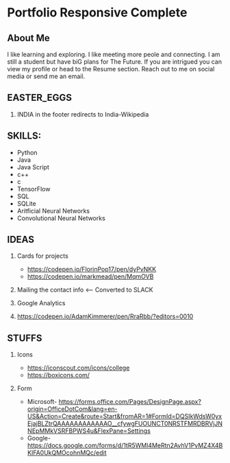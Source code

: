 # Portfolio Responsive Complete

## About Me

I like learning and exploring. I like meeting more peole and connecting. I am still a student but have biG plans for The Future.
If you are intrigued you can view my profile or head to the Resume section.
Reach out to me on social media or send me an email.

## EASTER_EGGS

1. INDIA in the footer redirects to India-Wikipedia

## SKILLS:

- Python
- Java
- Java Script
- c++
- c
- TensorFlow
- SQL
- SQLite
- Aritficial Neural Networks
- Convolutional Neural Networks

## IDEAS
1. Cards for projects
   - https://codepen.io/FlorinPop17/pen/dyPvNKK
   - https://codepen.io/markmead/pen/MqmOVB

2. Mailing the contact info  <-- Converted to SLACK
3. Google Analytics
4. https://codepen.io/AdamKimmerer/pen/RraRbb/?editors=0010

## STUFFS

1. Icons

   - https://iconscout.com/icons/college
   - https://boxicons.com/

2. Form
   - Microsoft- https://forms.office.com/Pages/DesignPage.aspx?origin=OfficeDotCom&lang=en-US&Action=Create&route=Start&fromAR=1#FormId=DQSIkWdsW0yxEjajBLZtrQAAAAAAAAAAAAO__cfywgFUOUNCT0NRSTFMRDBRVjJNNEpMMkVSRFBPWS4u&FlexPane=Settings
   - Google- https://docs.google.com/forms/d/1tR5WMl4MeRtn2AvhV1PvMZ4X4BKlFA0UkQMOcohnMQc/edit
